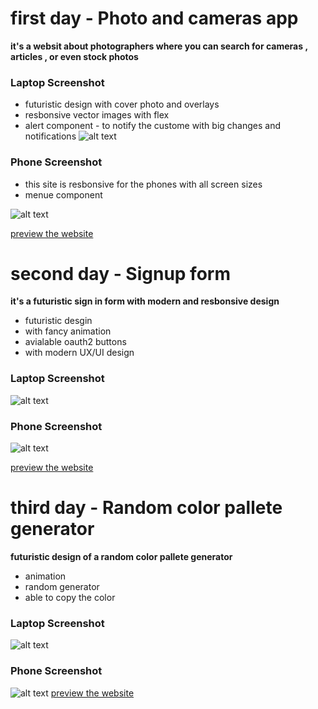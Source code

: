 
# first day - Photo and cameras app 
**it's a websit about photographers where you can search for cameras , articles , or even stock photos**

### Laptop Screenshot
- futuristic design with cover photo and overlays
- resbonsive vector images with flex
- alert component - to notify the custome with big changes and notifications 
![alt text](https://github.com/losefor/7days7websites-challenge/blob/master/day-1/files/laptop.png?raw=true)

### Phone Screenshot
- this site is resbonsive for the phones with all screen sizes
- menue component

![alt text](https://github.com/losefor/7days7websites-challenge/blob/master/day-1/files/phone.png?raw=true)


[preview the website](https://losefor.github.io/7days7websites-challenge/day-1/index.html)


# second day - Signup form
**it's a futuristic sign in form with modern and resbonsive design**

- futuristic desgin 
- with fancy animation 
- avialable oauth2 buttons 
- with modern UX/UI design 

### Laptop Screenshot
![alt text](https://github.com/losefor/7days7websites-challenge/blob/master/day-2/files/laptop.png?raw=true)
### Phone Screenshot
![alt text](https://github.com/losefor/7days7websites-challenge/blob/master/day-2/files/phone.png?raw=true)

[preview the website](https://losefor.github.io/7days7websites-challenge/day-2/index.html)



# third day - Random color pallete generator

**futuristic design of a random color pallete generator**

- animation 
- random generator
- able to copy the color 

### Laptop Screenshot
![alt text](https://github.com/losefor/7days7websites-challenge/blob/master/day-3/files/laptop.png?raw=true)
### Phone Screenshot
![alt text](https://github.com/losefor/7days7websites-challenge/blob/master/day-3/files/phone.png?raw=true)
[preview the website](https://losefor.github.io/7days7websites-challenge/day-3/index.html)